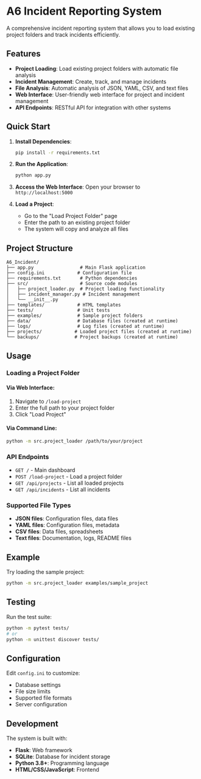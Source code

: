 # A6 Incident Reporting System

A comprehensive incident reporting system that allows you to load existing project folders and track incidents efficiently.

## Features

- **Project Loading**: Load existing project folders with automatic file analysis
- **Incident Management**: Create, track, and manage incidents
- **File Analysis**: Automatic analysis of JSON, YAML, CSV, and text files
- **Web Interface**: User-friendly web interface for project and incident management
- **API Endpoints**: RESTful API for integration with other systems

## Quick Start

1. **Install Dependencies**:
   ```bash
   pip install -r requirements.txt
   ```

2. **Run the Application**:
   ```bash
   python app.py
   ```

3. **Access the Web Interface**:
   Open your browser to `http://localhost:5000`

4. **Load a Project**:
   - Go to the "Load Project Folder" page
   - Enter the path to an existing project folder
   - The system will copy and analyze all files

## Project Structure

```
A6_Incident/
├── app.py                 # Main Flask application
├── config.ini            # Configuration file
├── requirements.txt       # Python dependencies
├── src/                   # Source code modules
│   ├── project_loader.py  # Project loading functionality
│   ├── incident_manager.py # Incident management
│   └── __init__.py
├── templates/            # HTML templates
├── tests/                # Unit tests
├── examples/             # Sample project folders
├── data/                 # Database files (created at runtime)
├── logs/                 # Log files (created at runtime)
├── projects/            # Loaded project files (created at runtime)
└── backups/             # Project backups (created at runtime)
```

## Usage

### Loading a Project Folder

#### Via Web Interface:
1. Navigate to `/load-project`
2. Enter the full path to your project folder
3. Click "Load Project"

#### Via Command Line:
```bash
python -m src.project_loader /path/to/your/project
```

### API Endpoints

- `GET /` - Main dashboard
- `POST /load-project` - Load a project folder
- `GET /api/projects` - List all loaded projects
- `GET /api/incidents` - List all incidents

### Supported File Types

- **JSON files**: Configuration files, data files
- **YAML files**: Configuration files, metadata
- **CSV files**: Data files, spreadsheets
- **Text files**: Documentation, logs, README files

## Example

Try loading the sample project:
```bash
python -m src.project_loader examples/sample_project
```

## Testing

Run the test suite:
```bash
python -m pytest tests/
# or
python -m unittest discover tests/
```

## Configuration

Edit `config.ini` to customize:
- Database settings
- File size limits
- Supported file formats
- Server configuration

## Development

The system is built with:
- **Flask**: Web framework
- **SQLite**: Database for incident storage
- **Python 3.8+**: Programming language
- **HTML/CSS/JavaScript**: Frontend
